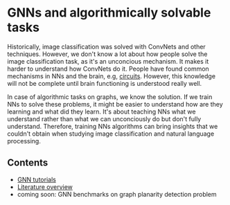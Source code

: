 # GNNs and algorithmically solvable tasks

Historically, image classification was solved with ConvNets and other techniques. However, we don't know a lot about how people solve the image classification task, as it's an unconcious mechanism. It makes it harder to understand how ConvNets do it. People have found common mechanisms in NNs and the brain, e.g, [circuits](https://distill.pub/2020/circuits/zoom-in/). However, this knowledge will not be complete until brain functioning is understood really well.

In case of algorithmic tasks on graphs, we know the solution. If we train NNs to solve these problems, it might be easier to understand how are they learning and what did they learn. It's about teaching NNs what we understand rather than what we can unconciously do but don't fully understand. Therefore, training NNs algorithms can bring insights that we couldn't obtain when studying image classification and natural language processing.

## Contents

* [GNN tutorials](GNN_tutorials.md)
* [Literature overview](GNN_and_algorithmically_solvable_tasks.md)
* coming soon: GNN benchmarks on graph planarity detection problem

